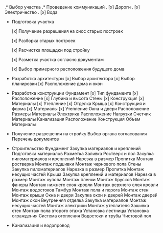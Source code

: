 .* Выбор участка
.* Проведение коммуникаций
.	[x] Дороги
.	[x] Электричество
.	[x] Вода

* Подготовка участка

	[x] Получение разрешения на снос старых построек

	[x] Разборка старых построек

	[x] Расчистка площадки под стройку

	[x] Разметка участка согласно документам

	[x] Выбор примерного расположения будущего дома

* Разработка архитектуры
	[x] Выбор архитектора
	[x] Выбор планировки
	[x] Расположение дома и окон
* Разработка конструкции
	Фундамент
		[x] Тип фундамента
		[x] Расположение 
		[x] Глубина и высота
	Стены
		[x] Конструкция
		[x] Материалы
		[x] Утепление
		[x] Отделка
	Крыша
		[x] Конструкция и форма
		[x] Материалы
		[x] Утепление
	Окна и двери
		Расположение
		Размеры
		Материалы
	Электрика
		Расположение
		Нагрузки
		Счетчик
		Материалы
	Канализация
		Расположение
		Конструкция
		Объем
		Материалы
* Получение разрешения на стройку
	Выбор органа согласования
	Перечень документов
* Строительство
	Фундамент
		Закупка материалов и креплений
		Подготовка материалов
		Разметка
		Заливка 
	Ростверк и пол
		Закупка пиломатериалов и креплений
		Нарезка в размер
		Пропитка
		Монтаж ростверка
		Монтаж подшивки
		Монтаж чернового пола
	Стены
		Закупка пиломатериалов
		Нарезка в размер
		Пропитка
		Монтаж несущих частей
	Крыша
		Закупка креплений и материалов
		Нарезка в размер
		Монтаж купола
		Монтаж пленки
		Монтаж брусков
		Монтаж фанеры
		Монтаж нижнего слоя кровли
		Монтаж верхнего слоя кровли
		Монтаж водостоков
	Тамбур
		Монтаж пола и порога
		Монтаж стен
		Монтаж крыши
	Окна и двери
		Закупка окон и дверей
		Монтаж дверей
		Монтаж окон
	Внутренняя отделка
		Закупка материалов
		Монтаж несущих частей
		Монтаж электрики
		Монтаж утеплителя
		Зашивка стен
		Монтаж пола второго этажа
		Установка лестницы
		Установка ограждения
	Система отопления
	Водостоки и трубы
	Чистовой пол
* Канализация и водопровод
